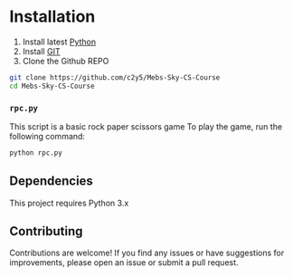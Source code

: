 # Installation
1. Install latest [Python](https://python.org/)
2. Install [GIT](https://git-scm.com/downloads)
3. Clone the Github REPO
```bash
git clone https://github.com/c2y5/Mebs-Sky-CS-Course
cd Mebs-Sky-CS-Course
```

### `rpc.py`
This script is a basic rock paper scissors game
To play the game, run the following command:
```bash
python rpc.py
```
## Dependencies

This project requires Python 3.x


## Contributing

Contributions are welcome! If you find any issues or have suggestions for improvements, please open an issue or submit a pull request.